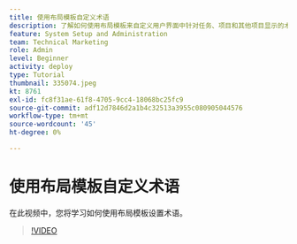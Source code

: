 ```yaml
---
title: 使用布局模板自定义术语
description: 了解如何使用布局模板来自定义用户界面中针对任务、项目和其他项目显示的术语。
feature: System Setup and Administration
team: Technical Marketing
role: Admin
level: Beginner
activity: deploy
type: Tutorial
thumbnail: 335074.jpeg
kt: 8761
exl-id: fc8f31ae-61f8-4705-9cc4-18068bc25fc9
source-git-commit: adf12d7846d2a1b4c32513a3955c080905044576
workflow-type: tm+mt
source-wordcount: '45'
ht-degree: 0%

---
```


# 使用布局模板自定义术语

在此视频中，您将学习如何使用布局模板设置术语。

>[!VIDEO](https://video.tv.adobe.com/v/335074/?quality=12)
